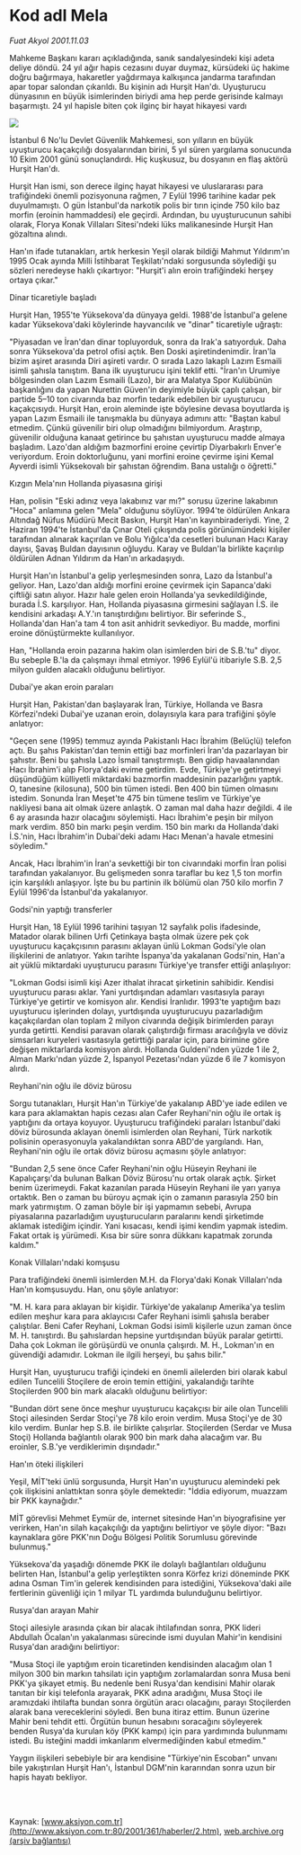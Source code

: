 # Kod adI Mela

*Fuat Akyol 2001.11.03*

<div>
 <p class="spot">
  Mahkeme Başkanı kararı açıkladığında, sanık sandalyesindeki kişi adeta deliye döndü. 24 yıl ağır hapis cezasını duyar duymaz, kürsüdeki üç hakime doğru bağırmaya, hakaretler yağdırmaya kalkışınca jandarma tarafından apar topar salondan çıkarıldı. Bu kişinin adı Hurşit Han'dı. Uyuşturucu dünyasının en büyük isimlerinden biriydi ama hep perde gerisinde kalmayı başarmıştı. 24 yıl hapisle biten çok ilginç bir hayat hikayesi vardı
 </p>
 <p class="metin">
 </p>
 <img border="0" src="/web/20020425051512im_/http://www.aksiyon.com.tr/2001/361/resimler/kod.jpg"/>
 <p class="metin">
  İstanbul 6 No'lu Devlet Güvenlik Mahkemesi, son yılların en büyük uyuşturucu kaçakçılığı dosyalarından birini, 5 yıl süren yargılama sonucunda 10 Ekim 2001 günü sonuçlandırdı. Hiç kuşkusuz, bu dosyanın en flaş aktörü Hurşit Han'dı.
 </p>
 <p class="metin">
  Hurşit Han ismi, son derece ilginç hayat hikayesi ve uluslararası para trafiğindeki önemli pozisyonuna rağmen, 7 Eylül 1996 tarihine kadar pek duyulmamıştı. O gün İstanbul'da narkotik polis bir tırın içinde 750 kilo baz morfin (eroinin hammaddesi) ele geçirdi. Ardından, bu uyuşturucunun sahibi olarak, Florya Konak Villaları Sitesi'ndeki lüks malikanesinde Hurşit Han gözaltına alındı.
 </p>
 <p class="metin">
  Han'ın ifade tutanakları, artık herkesin Yeşil olarak bildiği Mahmut Yıldırım'ın 1995 Ocak ayında Milli İstihbarat Teşkilatı'ndaki sorgusunda söylediği şu sözleri neredeyse haklı çıkartıyor: "Hurşit'i alın eroin trafiğindeki herşey ortaya çıkar."
 </p>
 <p class="metin">
  Dinar ticaretiyle başladı
 </p>
 <p class="metin">
  Hurşit Han, 1955'te Yüksekova'da dünyaya geldi. 1988'de İstanbul'a gelene kadar Yüksekova'daki köylerinde hayvancılık ve "dinar" ticaretiyle uğraştı:
 </p>
 <p class="metin">
  "Piyasadan ve İran'dan dinar topluyorduk, sonra da Irak'a satıyorduk. Daha sonra Yüksekova'da petrol ofisi açtık. Ben Doski aşiretindenimdir. İran'la bizim aşiret arasında Diri aşireti vardır. O sırada Lazo lakaplı Lazım Esmaili isimli şahısla tanıştım. Bana ilk uyuşturucu işini teklif etti. "İran'ın Urumiye bölgesinden olan Lazım Esmaili (Lazo), bir ara Malatya Spor Kulübünün başkanlığını da yapan Nurettin Güven'in deyimiyle büyük çaplı çalışan, bir partide 5–10 ton civarında baz morfin tedarik edebilen bir uyuşturucu kaçakçısıydı. Hurşit Han, eroin aleminde işte böylesine devasa boyutlarda iş yapan Lazım Esmaili ile tanışmakla bu dünyaya adımını attı:  "Baştan kabul etmedim. Çünkü güvenilir biri olup olmadığını bilmiyordum. Araştırıp, güvenilir olduğuna kanaat getirince bu şahıstan uyuşturucu madde almaya başladım. Lazo'dan aldığım bazmorfini eroine çevirtip Diyarbakırlı Enver'e veriyordum. Eroin doktorluğunu, yani morfini eroine çevirme işini Kemal Ayverdi isimli Yüksekovalı bir şahıstan öğrendim. Bana ustalığı o öğretti."
 </p>
 <p class="metin">
  Kızgın Mela'nın Hollanda piyasasına girişi
 </p>
 <p class="metin">
  Han, polisin "Eski adınız veya lakabınız var mı?" sorusu üzerine lakabının "Hoca" anlamına gelen "Mela" olduğunu söylüyor. 1994'te öldürülen Ankara Altındağ Nüfus Müdürü Mecit Baskın, Hurşit Han'ın kayınbiraderiydi. Yine, 2 Haziran 1994'te İstanbul'da Çınar Oteli çıkışında polis görünümündeki kişiler tarafından alınarak kaçırılan ve Bolu Yığılca'da cesetleri bulunan Hacı Karay dayısı, Şavaş Buldan dayısının oğluydu. Karay ve Buldan'la birlikte kaçırılıp öldürülen Adnan Yıldırım da Han'ın arkadaşıydı.
 </p>
 <p class="metin">
  Hurşit Han'ın İstanbul'a gelip yerleşmesinden sonra, Lazo da İstanbul'a geliyor. Han, Lazo'dan aldığı morfini eroine çevirmek için Sapanca'daki çiftliği satın alıyor. Hazır hale gelen eroin Hollanda'ya sevkedildiğinde, burada İ.S. karşılıyor. Han, Hollanda piyasasına girmesini sağlayan İ.S. ile kendisini arkadaşı A.Y.'ın tanıştırdığını belirtiyor. Bir seferinde S., Hollanda'dan Han'a tam 4 ton asit anhidrit sevkediyor. Bu madde, morfini eroine dönüştürmekte kullanılıyor.
 </p>
 <p class="metin">
  Han, "Hollanda eroin pazarına hakim olan isimlerden biri de S.B.'tu" diyor. Bu sebeple B.'la da çalışmayı ihmal etmiyor. 1996 Eylül'ü itibariyle S.B. 2,5 milyon gulden alacaklı olduğunu belirtiyor.
 </p>
 <p class="metin">
  Dubai'ye akan eroin paraları
 </p>
 <p class="metin">
  Hurşit Han, Pakistan'dan başlayarak İran, Türkiye, Hollanda ve Basra Körfezi'ndeki Dubai'ye uzanan eroin, dolayısıyla kara para trafiğini şöyle anlatıyor:
 </p>
 <p class="metin">
  "Geçen sene (1995) temmuz ayında Pakistanlı Hacı İbrahim (Belüçlü) telefon açtı. Bu şahıs Pakistan'dan temin ettiği baz morfinleri İran'da pazarlayan bir şahıstır. Beni bu şahısla Lazo İsmail tanıştırmıştı. Ben gidip havaalanından Hacı İbrahim'i alıp Florya'daki evime getirdim. Evde, Türkiye'ye getirtmeyi düşündüğüm külliyetli miktardaki bazmorfin maddesinin pazarlığını yaptık. O, tanesine (kilosuna), 500 bin tümen istedi. Ben 400 bin tümen olmasını istedim. Sonunda İran Meşet'te 475 bin tümene teslim ve Türkiye'ye nakliyesi bana ait olmak üzere anlaştık. O zaman mal daha hazır değildi. 4 ile 6 ay arasında hazır olacağını söylemişti. Hacı İbrahim'e peşin bir milyon mark verdim. 850 bin markı peşin verdim. 150 bin markı da Hollanda'daki İ.S.'nin, Hacı İbrahim'in Dubai'deki adamı Hacı Menan'a havale etmesini söyledim."
 </p>
 <p class="metin">
  Ancak, Hacı İbrahim'in İran'a sevkettiği bir ton civarındaki morfin İran polisi tarafından yakalanıyor. Bu gelişmeden sonra taraflar bu kez 1,5 ton morfin için karşılıklı anlaşıyor. İşte bu bu partinin ilk bölümü olan 750 kilo morfin 7 Eylül 1996'da İstanbul'da yakalanıyor.
 </p>
 <p class="metin">
  Godsi'nin yaptığı transferler
 </p>
 <p class="metin">
  Hurşit Han, 18 Eylül 1996 tarihini taşıyan 12 sayfalık polis ifadesinde, Matador olarak bilinen Urfi Çetinkaya başta olmak üzere pek çok uyuşturucu kaçakçısının parasını aklayan ünlü Lokman Godsi'yle olan ilişkilerini de anlatıyor. Yakın tarihte İspanya'da yakalanan Godsi'nin, Han'a ait yüklü miktardaki uyuşturucu parasını Türkiye'ye transfer ettiği anlaşılıyor:
 </p>
 <p class="metin">
  "Lokman Godsi isimli kişi Azer ithalat ihracat şirketinin sahibidir. Kendisi uyuşturucu parası aklar. Yani yurtdışından adamları vasıtasıyla parayı Türkiye'ye getirtir ve komisyon alır. Kendisi İranlıdır. 1993'te yaptığım bazı uyuşturucu işlerinden dolayı, yurtdışında uyuşturucuyu pazarladığım kaçakçılardan olan toplam 2 milyon civarında değişik birimlerden parayı yurda getirtti. Kendisi paravan olarak çalıştırdığı firması aracılığıyla ve döviz simsarları kuryeleri vasıtasıyla getirttiği paralar için, para birimine göre değişen miktarlarda komisyon alırdı. Hollanda Guldeni'nden yüzde 1 ile 2, Alman Markı'ndan yüzde 2, İspanyol Pezetası'ndan yüzde 6 ile 7 komisyon alırdı.
 </p>
 <p class="metin">
  Reyhani'nin oğlu ile döviz bürosu
 </p>
 <p class="metin">
  Sorgu tutanakları, Hurşit Han'ın Türkiye'de yakalanıp ABD'ye iade edilen ve kara para aklamaktan hapis cezası alan Cafer Reyhani'nin oğlu ile ortak iş yaptığını da ortaya koyuyor. Uyuşturucu trafiğindeki paraları İstanbul'daki döviz bürosunda aklayan önemli isimlerden olan Reyhani, Türk narkotik polisinin operasyonuyla yakalandıktan sonra ABD'de yargılandı. Han, Reyhani'nin oğlu ile ortak döviz bürosu açmasını şöyle anlatıyor:
 </p>
 <p class="metin">
  "Bundan 2,5 sene önce Cafer Reyhani'nin oğlu Hüseyin Reyhani ile Kapalıçarşı'da bulunan Balkan Döviz Bürosu'nu ortak olarak açtık. Şirket benim üzerimeydi. Fakat kazanılan parada Hüseyin Reyhani ile yarı yarıya ortaktık. Ben o zaman bu büroyu açmak için o zamanın parasıyla 250 bin mark yatırmıştım. O zaman böyle bir işi yapmamın sebebi, Avrupa piyasalarına pazarladığım uyuşturucuların paralarını kendi şirketimde aklamak istediğim içindir. Yani kısacası, kendi işimi kendim yapmak istedim. Fakat ortak iş yürümedi. Kısa bir süre sonra dükkanı kapatmak zorunda kaldım."
 </p>
 <p class="metin">
  Konak Villaları'ndaki komşusu
 </p>
 <p class="metin">
  Para trafiğindeki önemli isimlerden M.H.  da Florya'daki Konak Villaları'nda Han'ın komşusuydu. Han, onu şöyle anlatıyor:
 </p>
 <p class="metin">
  "M. H. kara para aklayan bir kişidir. Türkiye'de yakalanıp Amerika'ya teslim edilen meşhur kara para aklayıcısı Cafer Reyhani isimli şahısla beraber çalıştılar. Beni Cafer Reyhani, Lokman Godsi isimli kişilerle uzun zaman önce M. H. tanıştırdı. Bu şahıslardan hepsine yurtdışından büyük paralar getirtti. Daha çok Lokman ile görüşürdü ve onunla çalışırdı. M. H., Lokman'ın en güvendiği adamıdır. Lokman ile ilgili herşeyi, bu şahıs bilir."
 </p>
 <p class="metin">
  Hurşit Han, uyuşturucu trafiği içindeki en önemli ailelerden biri olarak kabul edilen Tuncelili Stoçilere de eroin temin ettiğini, yakalandığı tarihte Stoçilerden 900 bin mark alacaklı olduğunu belirtiyor:
 </p>
 <p class="metin">
  "Bundan dört sene önce meşhur uyuşturucu kaçakçısı bir aile olan Tuncelili Stoçi ailesinden Serdar Stoçi'ye 78 kilo eroin verdim. Musa Stoçi'ye de 30 kilo verdim. Bunlar hep S.B. ile birlikte çalışırlar. Stoçilerden (Serdar ve Musa Stoçi) Hollanda bağlantılı olarak 900 bin mark daha alacağım var. Bu eroinler, S.B.'ye verdiklerimin dışındadır."
 </p>
 <p class="metin">
  Han'ın öteki ilişkileri
 </p>
 <p class="metin">
  Yeşil, MİT'teki ünlü sorgusunda, Hurşit Han'ın uyuşturucu alemindeki pek çok ilişkisini anlattıktan sonra şöyle demektedir: "İddia ediyorum, muazzam bir PKK kaynağıdır."
 </p>
 <p class="metin">
  MİT görevlisi Mehmet Eymür de, internet sitesinde Han'ın biyografisine yer verirken, Han'ın silah kaçakçılığı da yaptığını belirtiyor ve şöyle diyor: "Bazı kaynaklara göre PKK'nın Doğu Bölgesi Politik Sorumlusu görevinde bulunmuş."
 </p>
 <p class="metin">
  Yüksekova'da yaşadığı dönemde PKK ile dolaylı bağlantıları olduğunu belirten Han, İstanbul'a gelip yerleştikten sonra Körfez krizi döneminde PKK adına Osman Tim'in gelerek kendisinden para istediğini, Yüksekova'daki aile fertlerinin güvenliği için 1 milyar TL yardımda bulunduğunu belirtiyor.
 </p>
 <p class="metin">
  Rusya'dan arayan Mahir
 </p>
 <p class="metin">
  Stoçi ailesiyle arasında çıkan bir alacak ihtilafından sonra, PKK lideri Abdullah Öcalan'ın yakalanması sürecinde ismi duyulan Mahir'in kendisini Rusya'dan aradığını belirtiyor:
 </p>
 <p class="metin">
  "Musa Stoçi ile yaptığım eroin ticaretinden kendisinden alacağım olan 1 milyon 300 bin markın tahsilatı için yaptığım zorlamalardan sonra Musa beni PKK'ya şikayet etmiş. Bu nedenle beni Rusya'dan kendisini Mahir olarak tanıtan bir kişi telefonla arayarak, PKK adına aradığını, Musa Stoçi ile aramızdaki ihtilafta bundan sonra örgütün aracı olacağını, parayı Stoçilerden alarak bana vereceklerini söyledi. Ben buna itiraz ettim. Bunun üzerine Mahir beni tehdit etti. Örgütün bunun hesabını soracağını söyleyerek benden Rusya'da kurulan köy (PKK kampı) için para yardımında bulunmamı istedi. Bu isteğini maddi imkanlarım elvermediğinden kabul etmedim."
 </p>
 <p class="metin">
  Yaygın ilişkileri sebebiyle bir ara kendisine "Türkiye'nin Escobarı" unvanı bile yakıştırılan Hurşit Han'ı, İstanbul DGM'nin kararından sonra uzun bir hapis hayatı bekliyor.
 </p>
 <p class="metin">
 </p>
 <br/>
 <br/>
</div>

Kaynak: [www.aksiyon.com.tr](http://www.aksiyon.com.tr:80/2001/361/haberler/2.htm), [web.archive.org (arşiv bağlantısı)](http://web.archive.org/web/20020425051512/http://www.aksiyon.com.tr:80/2001/361/haberler/2.htm)
